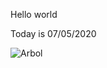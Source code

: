 Hello world


Today is 07/05/2020

![Arbol](https://dam.ngenespanol.com/wp-content/uploads/2019/06/arbol-mas-alto-del-mundo-770x395.png)
